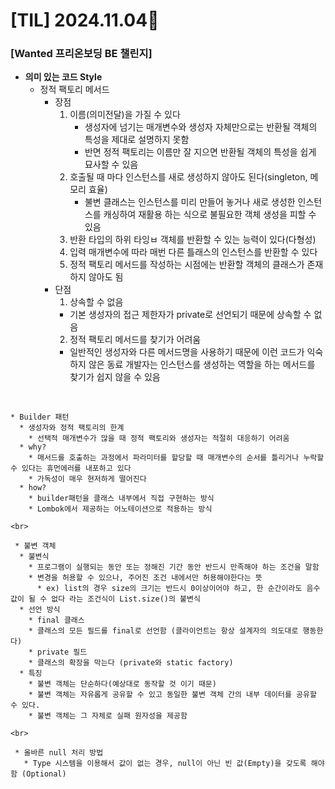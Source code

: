 # [TIL] 2024.11.04📒

### [Wanted 프리온보딩 BE 챌린지]
  * **의미 있는 코드 Style**
    * 정적 팩토리 메서드
      * 장점
        1. 이름(의미전달)을 가질 수 있다
           * 생성자에 넘기는 매개변수와 생성자 자체만으로는 반환될 객체의 특성을 제대로 설명하지 못함
           * 반면 정적 팩토리는 이름만 잘 지으면 반환될 객체의 특성을 쉽게 묘사할 수 있음
        2. 호출될 때 마다 인스턴스를 새로 생성하지 않아도 된다(singleton, 메모리 효율)
           * 불변 클래스는 인스턴스를 미리 만들어 놓거나 새로 생성한 인스턴스를 캐싱하여 재활용 하는 식으로 불필요한 객체 생성을 피할 수 있음
        3. 반환 타입의 하위 타잉ㅂ 객체를 반환할 수 있는 능력이 있다(다형성)
        4. 입력 매개변수에 따라 매번 다른 틀래스의 인스턴스를 반환할 수 있다
        5. 정적 팩토리 메서드를 작성하는 시점에는 반환할 객체의 클래스가 존재하지 않아도 됨
      * 단점
        1. 상속할 수 없음
          * 기본 생성자의 접근 제한자가 private로 선언되기 때문에 상속할 수 없음
        2. 정적 팩토리 메서드를 찾기가 어려움
          * 일반적인 생성자와 다른 메서드명을 사용하기 때문에 이런 코드가 익숙하지 않은 동료 개발자는 인스턴스를 생성하는 역할을 하는 메서드를 찾기가 쉽지 않을 수 있음
   <br>

    * Builder 패턴
      * 생성자와 정적 팩토리의 한계
        * 선택적 매개변수가 많을 때 정적 팩토리와 생성자는 적절히 대응하기 어려움
      * why?
        * 매서드를 호출하는 과정에서 파라미터를 할당할 때 매개변수의 순서를 틀리거나 누락할 수 있다는 휴먼에러를 내포하고 있다
        * 가독성이 매우 현저하게 떨어진다
      * how?
        * builder패턴을 클래스 내부에서 직접 구현하는 방식
        * Lombok에서 제공하는 어노테이션으로 적용하는 방식

    <br>

     * 불변 객체
      * 불변식
        * 프로그램이 실행되는 동안 또는 정해진 기간 동안 반드시 만족해야 하는 조건을 말함
        * 변경을 허용할 수 있으나, 주어진 조건 내에서만 허용해야한다는 뜻
          * ex) list의 경우 size의 크기는 반드시 0이상이어야 하고, 한 순간이라도 음수값이 될 수 없다 라는 조건식이 List.size()의 불변식
      * 선언 방식
        * final 클래스
        * 클래스의 모든 필드를 final로 선언함 (클라이언트는 항상 설계자의 의도대로 행동한다)
        * private 필드
        * 클래스의 확장을 막는다 (private와 static factory)
      * 특징
        * 불변 객체는 단순하다(예상대로 동작할 것 이기 때문)
        * 불변 객체는 자유롭게 공유할 수 있고 동일한 불변 객체 간의 내부 데이터를 공유할 수 있다.
        * 불변 객체는 그 자체로 실패 원자성을 제공함

    <br>

     * 올바른 null 처리 방법
       * Type 시스템을 이용해서 값이 없는 경우, null이 아닌 빈 값(Empty)을 갖도록 해야 함 (Optional)
